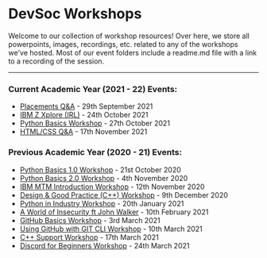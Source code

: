 # DevSoc Workshops
Welcome to our collection of workshop resources! Over here, we store all powerpoints, images, recordings, etc. related to any of the workshops we've hosted. Most of our event folders include a readme.md file with a link to a recording of the session.  

----------------------------------------------------------------------------

### Current Academic Year (2021 - 22) Events:
* [Placements Q&A](https://github.com/NTUDevSoc/Workshops/tree/main/Placements%20101%20QA) - 29th September 2021
* [IBM Z Xplore (IRL)](https://github.com/NTUDevSoc/Workshops/tree/main/IBM%20Z%20Xplore) - 24th October 2021
* [Python Basics Workshop](https://github.com/NTUDevSoc/Workshops/tree/main/Python%20Basics) - 27th October 2021
* [HTML/CSS Q&A](https://github.com/NTUDevSoc/Workshops/tree/main/HTML%26CSS%20QA) - 17th November 2021

### Previous Academic Year (2020 - 21) Events:
* [Python Basics 1.0 Workshop](https://github.com/NTUDevSoc/Workshops/tree/main/Archive/2020-21/Python%20Workshop%201) - 21st October 2020
* [Python Basics 2.0 Workshop](https://github.com/NTUDevSoc/Workshops/tree/main/Archive/2020-21/Python%20Workshop%202) - 4th November 2020
* [IBM MTM Introduction Workshop](https://github.com/NTUDevSoc/Workshops/tree/main/Archive/2020-21/MTM%20Workshop) - 12th November 2020
* [Design & Good Practice (C++) Workshop](https://github.com/NTUDevSoc/Workshops/tree/main/Archive/2020-21/C%2B%2B%20Good%20Practice) - 9th December 2020
* [Python in Industry Workshop](https://github.com/NTUDevSoc/Workshops/tree/main/Archive/2020-21/Python%20in%20Industry) - 20th January 2021
* [A World of Insecurity ft John Walker](https://github.com/NTUDevSoc/Workshops/tree/main/Archive/2020-21/World%20Of%20Insecurity) - 10th February 2021
* [GitHub Basics Workshop](https://github.com/NTUDevSoc/Workshops/tree/main/Archive/2020-21/GitHub%20Basics%20Workshop) - 3rd March 2021
* [Using GitHub with GIT CLI Workshop](https://github.com/NTUDevSoc/Workshops/tree/main/Archive/2020-21/GitHub%20Git%20CLI) - 10th March 2021
* [C++ Support Workshop](https://github.com/NTUDevSoc/Workshops/tree/main/Archive/2020-21/C%2B%2B%20Workshop) - 17th March 2021
* [Discord for Beginners Workshop](https://github.com/NTUDevSoc/Workshops/tree/main/Archive/2020-21/Discord%20For%20Beginners) - 24th March 2021
